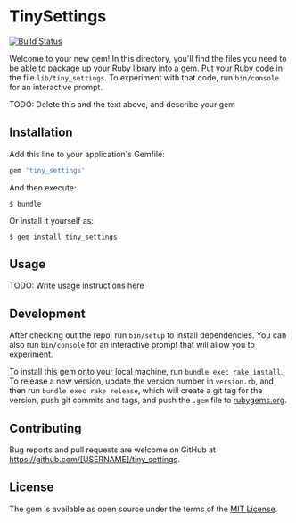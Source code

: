 # TinySettings
[![Build Status](https://travis-ci.org/inpwjp/tiny-settings.svg?branch=master)](https://travis-ci.org/inpwjp/tiny-settings)

Welcome to your new gem! In this directory, you'll find the files you need to be able to package up your Ruby library into a gem. Put your Ruby code in the file `lib/tiny_settings`. To experiment with that code, run `bin/console` for an interactive prompt.

TODO: Delete this and the text above, and describe your gem

## Installation

Add this line to your application's Gemfile:

```ruby
gem 'tiny_settings'
```

And then execute:

    $ bundle

Or install it yourself as:

    $ gem install tiny_settings

## Usage

TODO: Write usage instructions here

## Development

After checking out the repo, run `bin/setup` to install dependencies. You can also run `bin/console` for an interactive prompt that will allow you to experiment.

To install this gem onto your local machine, run `bundle exec rake install`. To release a new version, update the version number in `version.rb`, and then run `bundle exec rake release`, which will create a git tag for the version, push git commits and tags, and push the `.gem` file to [rubygems.org](https://rubygems.org).

## Contributing

Bug reports and pull requests are welcome on GitHub at https://github.com/[USERNAME]/tiny_settings.


## License

The gem is available as open source under the terms of the [MIT License](http://opensource.org/licenses/MIT).


